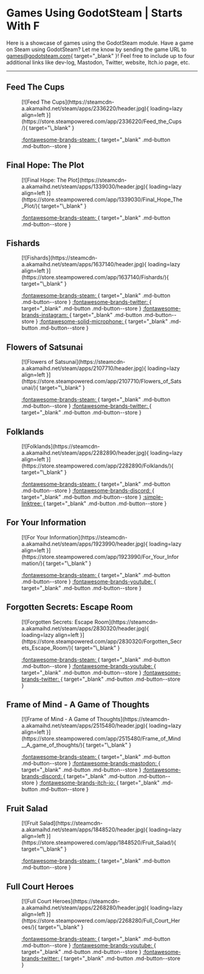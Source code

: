# Games Using GodotSteam | Starts With F

Here is a showcase of games using the GodotSteam module. Have a game on Steam using GodotSteam? Let me know by sending the game URL to [games@godotsteam.com](mailto:games@godotsteam.com){ target="\_blank" }!  Feel free to include up to four additional links like dev-log, Mastodon, Twitter, website, Itch.io page, etc.

---

<div id="games" markdown>

## Feed The Cups
<figure class="game" markdown>
[![Feed The Cups](https://steamcdn-a.akamaihd.net/steam/apps/2336220/header.jpg){ loading=lazy align=left }](https://store.steampowered.com/app/2336220/Feed_the_Cups/){ target="\_blank" }

[ :fontawesome-brands-steam: ](https://store.steampowered.com/app/2336220/Feed_the_Cups/){ target="\_blank" .md-button .md-button--store }
</figure>


## Final Hope: The Plot
<figure class="game" markdown>
[![Final Hope: The Plot](https://steamcdn-a.akamaihd.net/steam/apps/1339030/header.jpg){ loading=lazy align=left }](https://store.steampowered.com/app/1339030/Final_Hope_The_Plot/){ target="\_blank" }

[ :fontawesome-brands-steam: ](https://store.steampowered.com/app/1339030/Final_Hope_The_Plot/){ target="\_blank" .md-button .md-button--store }
</figure>

## Fishards
<figure class="game" markdown>
[![Fishards](https://steamcdn-a.akamaihd.net/steam/apps/1637140/header.jpg){ loading=lazy align=left }](https://store.steampowered.com/app/1637140/Fishards/){ target="\_blank" }

[ :fontawesome-brands-steam: ](https://store.steampowered.com/app/1637140/Fishards/){ target="\_blank" .md-button .md-button--store }
[ :fontawesome-brands-twitter: ](https://twitter.com/rivernotch){ target="\_blank" .md-button .md-button--store }
[ :fontawesome-brands-instagram: ](https://www.instagram.com/rivernotch/){ target="\_blank" .md-button .md-button--store }
[ :fontawesome-solid-microphone: ](https://coaguco.com/coagucast/episode/4){ target="\_blank" .md-button .md-button--store }
</figure>

## Flowers of Satsunai
<figure class="game" markdown>
[![Flowers of Satsunai](https://steamcdn-a.akamaihd.net/steam/apps/2107710/header.jpg){ loading=lazy align=left }](https://store.steampowered.com/app/2107710/Flowers_of_Satsunai/){ target="\_blank" }

[ :fontawesome-brands-steam: ](https://store.steampowered.com/app/2107710/Flowers_of_Satsunai/){ target="\_blank" .md-button .md-button--store }
[ :fontawesome-brands-twitter: ](https://twitter.com/MinamichanDevs){ target="\_blank" .md-button .md-button--store }
</figure>

## Folklands
<figure class="game" markdown>
[![Folklands](https://steamcdn-a.akamaihd.net/steam/apps/2282890/header.jpg){ loading=lazy align=left }](https://store.steampowered.com/app/2282890/Folklands/){ target="\_blank" }

[ :fontawesome-brands-steam: ](https://store.steampowered.com/app/2282890/Folklands/){ target="\_blank" .md-button .md-button--store }
[ :fontawesome-brands-discord: ](https://discord.gg/NE42UkhkpF){ target="\_blank" .md-button .md-button--store }
[ :simple-linktree: ](https://linktr.ee/folklandsgame){ target="\_blank" .md-button .md-button--store }
</figure>

## For Your Information
<figure class="game" markdown>
[![For Your Information](https://steamcdn-a.akamaihd.net/steam/apps/1923990/header.jpg){ loading=lazy align=left }](https://store.steampowered.com/app/1923990/For_Your_Information/){ target="\_blank" }

[ :fontawesome-brands-steam: ](https://store.steampowered.com/app/1923990/For_Your_Information/){ target="\_blank" .md-button .md-button--store }
[ :fontawesome-brands-youtube: ](https://www.youtube.com/channel/UCREVI9PBbV_1sXuBUTi5sXA){ target="\_blank" .md-button .md-button--store }
</figure>

## Forgotten Secrets: Escape Room
<figure class="game" markdown>
[![Forgotten Secrets: Escape Room](https://steamcdn-a.akamaihd.net/steam/apps/2830320/header.jpg){ loading=lazy align=left }](https://store.steampowered.com/app/2830320/Forgotten_Secrets_Escape_Room/){ target="\_blank" }

[ :fontawesome-brands-steam: ](https://store.steampowered.com/app/2830320/Forgotten_Secrets_Escape_Room/){ target="\_blank" .md-button .md-button--store }
[ :fontawesome-brands-youtube: ](https://www.youtube.com/channel/UCojVSa8GcxNT2ImOyvmlohg){ target="\_blank" .md-button .md-button--store }
[ :fontawesome-brands-twitter: ](https://twitter.com/SteamyCupGames){ target="\_blank" .md-button .md-button--store }
</figure>

## Frame of Mind - A Game of Thoughts
<figure class="game" markdown>
[![Frame of Mind - A Game of Thoughts](https://steamcdn-a.akamaihd.net/steam/apps/2515480/header.jpg){ loading=lazy align=left }](https://store.steampowered.com/app/2515480/Frame_of_Mind__A_game_of_thoughts/){ target="\_blank" }

[ :fontawesome-brands-steam: ](https://store.steampowered.com/app/2515480/Frame_of_Mind__A_game_of_thoughts/){ target="\_blank" .md-button .md-button--store }
[ :fontawesome-brands-mastodon: ](https://mastodon.gamedev.place/@FrameOfMind){ target="\_blank" .md-button .md-button--store }
[ :fontawesome-brands-discord: ](https://discord.gg/WjduEh4htP){ target="\_blank" .md-button .md-button--store }
[ :fontawesome-brands-itch-io: ](https://purplesloth.itch.io/frame-of-mind){ target="\_blank" .md-button .md-button--store }
</figure>

## Fruit Salad
<figure class="game" markdown>
[![Fruit Salad](https://steamcdn-a.akamaihd.net/steam/apps/1848520/header.jpg){ loading=lazy align=left }](https://store.steampowered.com/app/1848520/Fruit_Salad/){ target="\_blank" }

[ :fontawesome-brands-steam: ](https://store.steampowered.com/app/1848520/Fruit_Salad/){ target="\_blank" .md-button .md-button--store }
</figure>

## Full Court Heroes
<figure class="game" markdown>
[![Full Court Heroes](https://steamcdn-a.akamaihd.net/steam/apps/2268280/header.jpg){ loading=lazy align=left }](https://store.steampowered.com/app/2268280/Full_Court_Heroes/){ target="\_blank" }

[ :fontawesome-brands-steam: ](https://store.steampowered.com/app/2268280/Full_Court_Heroes/){ target="\_blank" .md-button .md-button--store }
[ :fontawesome-brands-youtube: ](https://www.youtube.com/channel/UCPrIEKXiR_VI5h4XI4T5sVw){ target="\_blank" .md-button .md-button--store }
[ :fontawesome-brands-twitter: ](https://twitter.com/tireswinggames){ target="\_blank" .md-button .md-button--store }
</figure>

</div>
